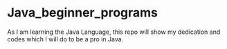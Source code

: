 # Java_beginner_programs
As I am learning the Java Language, this repo will show my dedication and codes which I will do to be a pro in Java.
